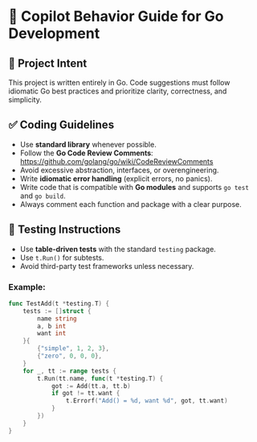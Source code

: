 # 🧠 Copilot Behavior Guide for Go Development

## 🎯 Project Intent
This project is written entirely in Go. Code suggestions must follow idiomatic Go best practices and prioritize clarity, correctness, and simplicity.

## ✅ Coding Guidelines

- Use **standard library** whenever possible.
- Follow the **Go Code Review Comments**: https://github.com/golang/go/wiki/CodeReviewComments
- Avoid excessive abstraction, interfaces, or overengineering.
- Write **idiomatic error handling** (explicit errors, no panics).
- Write code that is compatible with **Go modules** and supports `go test` and `go build`.
- Always comment each function and package with a clear purpose.

## 🧪 Testing Instructions

- Use **table-driven tests** with the standard `testing` package.
- Use `t.Run()` for subtests.
- Avoid third-party test frameworks unless necessary.

### Example:
```go
func TestAdd(t *testing.T) {
	tests := []struct {
		name string
		a, b int
		want int
	}{
		{"simple", 1, 2, 3},
		{"zero", 0, 0, 0},
	}
	for _, tt := range tests {
		t.Run(tt.name, func(t *testing.T) {
			got := Add(tt.a, tt.b)
			if got != tt.want {
				t.Errorf("Add() = %d, want %d", got, tt.want)
			}
		})
	}
}
